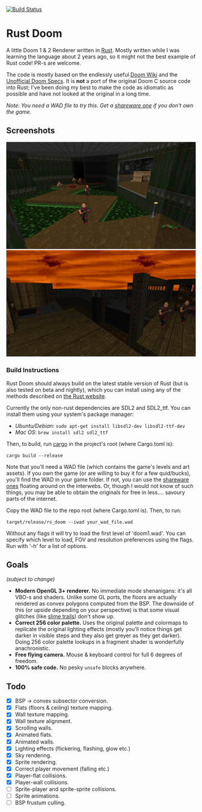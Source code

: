 [![Build Status](https://travis-ci.org/cristicbz/rust-doom.svg?branch=master)](https://travis-ci.org/cristicbz/rust-doom)

Rust Doom
=========

A little Doom 1 & 2 Renderer written in [Rust](https://github.com/rust-lang/rust). Mostly written while I was learning the language about 2 years ago, so it might not the best example of Rust code! PR-s are welcome.

The code is mostly based on the endlessly useful [Doom Wiki](http://doomwiki.org) and the [Unofficial Doom Specs](http://aiforge.net/test/wadview/dmspec16.txt). It is **not** a port of the original Doom C source code into Rust; I've been doing my best to make the code as idiomatic as possible and have not looked at the original in a long time.

*Note: You need a WAD file to try this. Get a [shareware one](http://www.pc-freak.net/files/doom-wad-files/Doom1.WAD) if you don't own the game.*

## Screenshots
![Zig-zag Screenshot](screenshots/readme2.png)
![Doom 2 Screenshot](screenshots/readme1.png)

### Build Instructions
Rust Doom should always build on the latest stable version of Rust (but is also tested on beta and nightly), which you can install using any of the methods described on [the Rust website](https://www.rust-lang.org/downloads.html).

Currently the only non-rust dependencies are SDL2 and SDL2_ttf. You can install them using your system's package manager:

* _Ubuntu/Debian_: ```sudo apt-get install libsdl2-dev libsdl2-ttf-dev```
* _Mac OS_: ```brew install sdl2 sdl2_ttf```

Then, to build, run [cargo](http://crates.io) in the project's root (where Cargo.toml is):
```
cargo build --release
```

Note that you'll need a WAD file (which contains the game's levels and art assets). If you own the game (or are willing to buy it for a few quid/bucks), you'll find the WAD in your game folder. If not, you can use the [shareware ones](http://distro.ibiblio.org/pub/linux/distributions/slitaz/sources/packages/d/doom1.wad) floating around on the interwebs. Or, though I would not know of such things, you may be able to obtain the originals for free in less.... savoury parts of the internet.

Copy the WAD file to the repo root (where Cargo.toml is). Then, to run:
```
target/release/rs_doom --iwad your_wad_file.wad
```

Without any flags it will try to load the first level of 'doom1.wad'. You can
specify which level to load, FOV and resolution preferences using the flags. Run
with '-h' for a list of options.

## Goals
_(subject to change)_

* **Modern OpenGL 3+ renderer.** No immediate mode shenanigans: it's all VBO-s and shaders. Unlike some GL ports, the floors are actually rendered as convex polygons computed from the BSP. The downside of this (or upside depending on your perspective) is that some visual glitches (like [slime trails](http://doom.wikia.com/wiki/Slime_trail)) don't show up.
* **Correct 256 color palette.** Uses the original palette and colormaps to replicate the original lighting effects (mostly you'll notice things get darker in visible steps and they also get greyer as they get darker). Doing 256 color palette lookups in a fragment shader is wonderfully anachronistic.
* **Free flying camera.** Mouse & keyboard control for full 6 degrees of freedom.
* **100% safe code.** No pesky `unsafe` blocks anywhere.

## Todo
* [x] BSP -> convex subsector conversion.
* [x] Flats (floors & ceiling) texture mapping.
* [x] Wall texture mapping.
* [x] Wall texture alignment.
* [x] Scrolling walls.
* [x] Animated flats.
* [x] Animated walls.
* [x] Lighting effects (flickering, flashing, glow etc.)
* [x] Sky rendering.
* [x] Sprite rendering.
* [x] Correct player movement (falling etc.)
* [x] Player-flat collisions.
* [x] Player-wall collisions.
* [ ] Sprite-player and sprite-sprite collisions.
* [ ] Sprite animations.
* [ ] BSP frustum culling.
